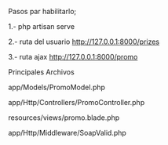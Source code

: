 Pasos par habilitarlo;

1.- php artisan serve

2.- ruta del usuario http://127.0.0.1:8000/prizes

3.- ruta ajax http://127.0.0.1:8000/promo

Principales Archivos

app/Models/PromoModel.php

app/Http/Controllers/PromoController.php

resources/views/promo.blade.php

app/Http/Middleware/SoapValid.php
